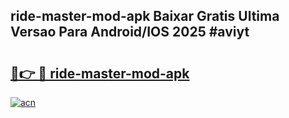 ## ride-master-mod-apk Baixar Gratis Ultima Versao Para Android/IOS 2025 #aviyt

# <h2><a href="https://ainizakaria.my?title=ride-master-mod-apk&ref=20M">🔗👉 🔴 ride-master-mod-apk</a></h2>

[![acn](https://github.com/user-attachments/assets/0f9c940e-d8b0-45ae-aac7-cd30a18b3e1c)](https://ainizakaria.my?title=ride-master-mod-apk&ref=20M)

